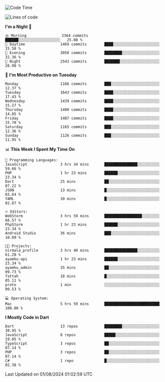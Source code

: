 <!--START_SECTION:waka-->
![Code Time](http://img.shields.io/badge/Code%20Time-620%20hrs%2058%20mins-blue)

![Lines of code](https://img.shields.io/badge/From%20Hello%20World%20I%27ve%20Written-3.1%20million%20lines%20of%20code-blue)

**I'm a Night 🦉** 

```text
🌞 Morning                2364 commits        ██████░░░░░░░░░░░░░░░░░░░   25.08 % 
🌆 Daytime                1469 commits        ████░░░░░░░░░░░░░░░░░░░░░   15.58 % 
🌃 Evening                3050 commits        ████████░░░░░░░░░░░░░░░░░   32.36 % 
🌙 Night                  2543 commits        ███████░░░░░░░░░░░░░░░░░░   26.98 % 
```
📅 **I'm Most Productive on Tuesday** 

```text
Monday                   1166 commits        ███░░░░░░░░░░░░░░░░░░░░░░   12.37 % 
Tuesday                  1643 commits        ████░░░░░░░░░░░░░░░░░░░░░   17.43 % 
Wednesday                1439 commits        ████░░░░░░░░░░░░░░░░░░░░░   15.27 % 
Thursday                 1400 commits        ████░░░░░░░░░░░░░░░░░░░░░   14.85 % 
Friday                   1487 commits        ████░░░░░░░░░░░░░░░░░░░░░   15.78 % 
Saturday                 1165 commits        ███░░░░░░░░░░░░░░░░░░░░░░   12.36 % 
Sunday                   1126 commits        ███░░░░░░░░░░░░░░░░░░░░░░   11.95 % 
```


📊 **This Week I Spent My Time On** 

```text
💬 Programming Languages: 
JavaScript               3 hrs 34 mins       ███████████████░░░░░░░░░░   59.66 % 
PHP                      1 hr 23 mins        ██████░░░░░░░░░░░░░░░░░░░   23.34 % 
Dart                     25 mins             ██░░░░░░░░░░░░░░░░░░░░░░░   07.22 % 
JSON                     13 mins             █░░░░░░░░░░░░░░░░░░░░░░░░   03.64 % 
YAML                     10 mins             █░░░░░░░░░░░░░░░░░░░░░░░░   02.87 % 

🔥 Editors: 
WebStorm                 3 hrs 59 mins       █████████████████░░░░░░░░   66.57 % 
PhpStorm                 1 hr 23 mins        ██████░░░░░░░░░░░░░░░░░░░   23.34 % 
Android Studio           36 mins             ███░░░░░░░░░░░░░░░░░░░░░░   10.09 % 

🐱‍💻 Projects: 
nirmala_profile          3 hrs 40 mins       ███████████████░░░░░░░░░░   61.28 % 
ayamku-api               1 hr 23 mins        ██████░░░░░░░░░░░░░░░░░░░   23.34 % 
ayamku_admin             35 mins             ██░░░░░░░░░░░░░░░░░░░░░░░   09.73 % 
fattah                   18 mins             █░░░░░░░░░░░░░░░░░░░░░░░░   05.11 % 
proto                    1 min               ░░░░░░░░░░░░░░░░░░░░░░░░░   00.53 % 

💻 Operating System: 
Mac                      5 hrs 59 mins       █████████████████████████   100.00 % 
```

**I Mostly Code in Dart** 

```text
Dart                     13 repos            ████████░░░░░░░░░░░░░░░░░   30.95 % 
JavaScript               8 repos             █████░░░░░░░░░░░░░░░░░░░░   19.05 % 
TypeScript               3 repos             ██░░░░░░░░░░░░░░░░░░░░░░░   07.14 % 
PHP                      3 repos             ██░░░░░░░░░░░░░░░░░░░░░░░   07.14 % 
C#                       1 repo              █░░░░░░░░░░░░░░░░░░░░░░░░   02.38 % 
```




 Last Updated on 01/08/2024 01:02:59 UTC
<!--END_SECTION:waka-->
